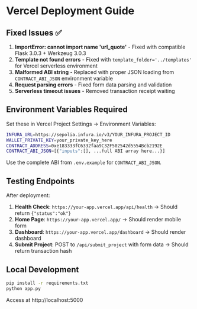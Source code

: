# Vercel Deployment Guide

## Fixed Issues ✅

1. **ImportError: cannot import name 'url_quote'** - Fixed with compatible Flask 3.0.3 + Werkzeug 3.0.3
2. **Template not found errors** - Fixed with `template_folder='../templates'` for Vercel serverless environment
3. **Malformed ABI string** - Replaced with proper JSON loading from `CONTRACT_ABI_JSON` environment variable
4. **Request parsing errors** - Fixed form data parsing and validation
5. **Serverless timeout issues** - Removed transaction receipt waiting

## Environment Variables Required

Set these in Vercel Project Settings → Environment Variables:

```bash
INFURA_URL=https://sepolia.infura.io/v3/YOUR_INFURA_PROJECT_ID
WALLET_PRIVATE_KEY=your_private_key_here
CONTRACT_ADDRESS=0xe183333fC6332faa9C32F502542d5554Bcb2192E
CONTRACT_ABI_JSON=[{"inputs":[], ...full ABI array here...}]
```

Use the complete ABI from `.env.example` for `CONTRACT_ABI_JSON`.

## Testing Endpoints

After deployment:

1. **Health Check**: `https://your-app.vercel.app/api/health` → Should return `{"status":"ok"}`
2. **Home Page**: `https://your-app.vercel.app/` → Should render mobile form
3. **Dashboard**: `https://your-app.vercel.app/dashboard` → Should render dashboard
4. **Submit Project**: POST to `/api/submit_project` with form data → Should return transaction hash

## Local Development

```bash
pip install -r requirements.txt
python app.py
```

Access at http://localhost:5000